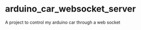 arduino_car_websocket_server
============================

A project to control my arduino car through a web socket